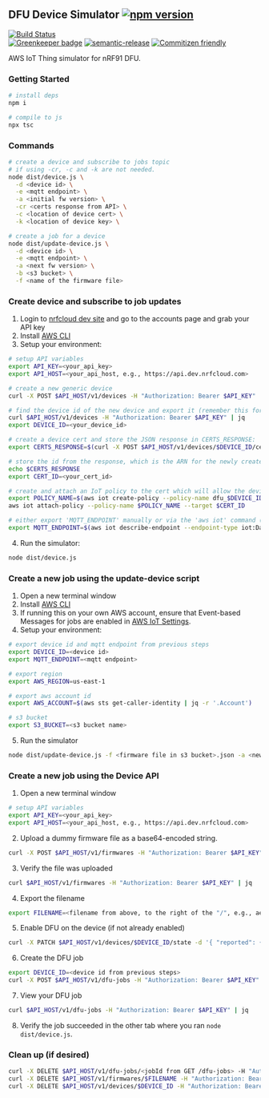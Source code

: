 ## DFU Device Simulator [![npm version](https://img.shields.io/npm/v/@nrfcloud/dfu-device-simulator.svg)](https://www.npmjs.com/package/@nrfcloud/dfu-device-simulator)

[![Build Status](https://codebuild.us-east-1.amazonaws.com/badges?uuid=eyJlbmNyeXB0ZWREYXRhIjoiSUN2dWhRcCs2MnZMQjZ1ay9XcFdUbDVOS1NEQ3Y0dHZlUEZEY1dMK1pZam5hUWhxNmlDVGVaZkIreDJXRGk4emdsY2wxZFp2b3hjOUI2YWJhL04zMGtJPSIsIml2UGFyYW1ldGVyU3BlYyI6Ijl2S0l1bkpLU0NWclU3UWQiLCJtYXRlcmlhbFNldFNlcmlhbCI6MX0%3D&branch=saga)](https://console.aws.amazon.com/codesuite/codebuild/projects/dfu-device-simulator/history?region=us-east-1)  
[![Greenkeeper badge](https://badges.greenkeeper.io/nRFCloud/dfu-device-simulator.svg)](https://greenkeeper.io/)
[![semantic-release](https://img.shields.io/badge/%20%20%F0%9F%93%A6%F0%9F%9A%80-semantic--release-e10079.svg)](https://github.com/semantic-release/semantic-release)
[![Commitizen friendly](https://img.shields.io/badge/commitizen-friendly-brightgreen.svg)](http://commitizen.github.io/cz-cli/)

AWS IoT Thing simulator for nRF91 DFU.

### Getting Started
```sh
# install deps
npm i

# compile to js
npx tsc
```

### Commands
```sh
# create a device and subscribe to jobs topic
# if using -cr, -c and -k are not needed.
node dist/device.js \
  -d <device id> \
  -e <mqtt endpoint> \
  -a <initial fw version> \
  -cr <certs response from API> \
  -c <location of device cert> \
  -k <location of device key> \

# create a job for a device
node dist/update-device.js \
  -d <device id> \
  -e <mqtt endpoint> \
  -a <next fw version> \
  -b <s3 bucket> \
  -f <name of the firmware file> 
```

### Create device and subscribe to job updates

1. Login to [nrfcloud dev site](https://dev.nrfcloud.com) and go to the accounts page and grab your API key
1. Install [AWS CLI](https://docs.aws.amazon.com/cli/latest/userguide/cli-chap-install.html)
1. Setup your environment:

```sh
# setup API variables
export API_KEY=<your_api_key>
export API_HOST=<your_api_host, e.g., https://api.dev.nrfcloud.com>

# create a new generic device
curl -X POST $API_HOST/v1/devices -H "Authorization: Bearer $API_KEY"

# find the device id of the new device and export it (remember this for next step)
curl $API_HOST/v1/devices -H "Authorization: Bearer $API_KEY" | jq
export DEVICE_ID=<your_device_id>

# create a device cert and store the JSON response in CERTS_RESPONSE:
export CERTS_RESPONSE=$(curl -X POST $API_HOST/v1/devices/$DEVICE_ID/certificates -H "Authorization: Bearer $API_KEY")

# store the id from the response, which is the ARN for the newly created device certificate:
echo $CERTS_RESPONSE
export CERT_ID=<your_cert_id>

# create and attach an IoT policy to the cert which will allow the device to connect and communicate over all the necessary topics
export POLICY_NAME=$(aws iot create-policy --policy-name dfu_$DEVICE_ID --policy-document file://data/policy.json | jq -r '.policyName')
aws iot attach-policy --policy-name $POLICY_NAME --target $CERT_ID

# either export 'MQTT_ENDPOINT' manually or via the 'aws iot' command (remember for next step)
export MQTT_ENDPOINT=$(aws iot describe-endpoint --endpoint-type iot:Data-ATS | grep endpointAddress | awk '{ print  $2; }' | tr -d '"')
```

4. Run the simulator:
```sh
node dist/device.js
```

### Create a new job using the update-device script
1. Open a new terminal window
1. Install [AWS CLI](https://docs.aws.amazon.com/cli/latest/userguide/cli-chap-install.html)
1. If running this on your own AWS account, ensure that Event-based Messages for jobs are enabled in [AWS IoT Settings](https://us-east-1.console.aws.amazon.com/iot/home?region=us-east-1#/settings).
1. Setup your environment:

```sh
# export device id and mqtt endpoint from previous steps
export DEVICE_ID=<device id>
export MQTT_ENDPOINT=<mqtt endpoint>

# export region
export AWS_REGION=us-east-1

# export aws account id
export AWS_ACCOUNT=$(aws sts get-caller-identity | jq -r '.Account')

# s3 bucket
export S3_BUCKET=<s3 bucket name>
```

5. Run the simulator
```sh
node dist/update-device.js -f <firmware file in s3 bucket>.json -a <new firmware version string>
```

### Create a new job using the Device API
1. Open a new terminal window

```sh
# setup API variables
export API_KEY=<your_api_key>
export API_HOST=<your_api_host, e.g., https://api.dev.nrfcloud.com>
```

2. Upload a dummy firmware file as a base64-encoded string.
```sh
curl -X POST $API_HOST/v1/firmwares -H "Authorization: Bearer $API_KEY" -d '{"file": "ewogICAgIm9wZXJhdGlvbiI6ImN1c3RvbUpvYiIsCiAgICAib3RoZXJJbmZvIjoic29tZVZhbHVlIgp9Cg==", "filename": "my-firmware.bin"}'
```

3. Verify the file was uploaded
```sh
curl $API_HOST/v1/firmwares -H "Authorization: Bearer $API_KEY" | jq
```

4. Export the filename
```sh
export FILENAME=<filename from above, to the right of the "/", e.g., ae8a992c-0588-4dab-bb26-5ba47e45ecc7-my-firmware.bin>
```

5. Enable DFU on the device (if not already enabled)
```sh
curl -X PATCH $API_HOST/v1/devices/$DEVICE_ID/state -d '{ "reported": { "device": { "serviceInfo": ["dfu"] } } }' -H "Authorization: Bearer $API_KEY"
```

6. Create the DFU job
```sh
export DEVICE_ID=<device id from previous steps>
curl -X POST $API_HOST/v1/dfu-jobs -H "Authorization: Bearer $API_KEY" -d '{ "deviceIdentifiers": ["'$DEVICE_ID'"], "filename": "'$FILENAME'", "version": "1.1" }'
```

7. View your DFU job
```sh
curl $API_HOST/v1/dfu-jobs -H "Authorization: Bearer $API_KEY" | jq
```

8. Verify the job succeeded in the other tab where you ran `node dist/device.js`.

### Clean up (if desired)

```sh
curl -X DELETE $API_HOST/v1/dfu-jobs/<jobId from GET /dfu-jobs> -H "Authorization: Bearer $API_KEY"
curl -X DELETE $API_HOST/v1/firmwares/$FILENAME -H "Authorization: Bearer $API_KEY"
curl -X DELETE $API_HOST/v1/devices/$DEVICE_ID -H "Authorization: Bearer $API_KEY"
```

